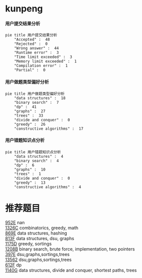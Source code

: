 # kunpeng

<!-- tabs:start -->



#### **用户提交结果分析**

```mermaid
pie title 用户提交结果分析
    "Accepted" :  48
    "Rejected" :  0
    "Wrong answer" :  44
    "Runtime error" :  3
    "Time limit exceeded" :  3
    "Memory limit exceeded" :  1
    "Compilation error" :  1
    "Partial" :  0
```

#### **用户做题类型偏好分析**

```mermaid
pie title 用户做题类型偏好分析
    "data structures" :  18
    "binary search" :  7
    "dp" :  41
    "graphs" :  27
    "trees" :  33
    "divide and conquer" :  0
    "greedy" :  26
    "constructive algorithms" :  17
```
#### **用户错题知识点分析**

```mermaid
pie title 用户错题知识点分析
    "data structures" :  4
    "binary search" :  4
    "dp" :  6
    "graphs" :  10
    "trees" :  1
    "divide and conquer" :  0
    "greedy" :  13
    "constructive algorithms" :  4
```



<!-- tabs:end -->
# 推荐题目
[952E](https://codeforces.com/contest/952/problem/E)		nan		  
[1326C](https://codeforces.com/contest/1326/problem/C)		combinatorics,
                        greedy,
                        math		  
[869E](https://codeforces.com/contest/869/problem/E)		data structures,
                        hashing		  
[813F](https://codeforces.com/contest/813/problem/F)		data structures,
                        dsu,
                        graphs		  
[1175D](https://codeforces.com/contest/1175/problem/D)		greedy,
                        sortings		  
[1208B](https://codeforces.com/contest/1208/problem/B)		binary search,
                        brute force,
                        implementation,
                        two pointers		  
[397E](https://codeforces.com/contest/397/problem/E)		dsu,graphs,sortings,trees		  
[13562](https://codeforces.com/contest/1356/problem/2)		dsu,graphs,sortings,trees		  
[612F](https://codeforces.com/contest/612/problem/F)		dp		  
[1140G](https://codeforces.com/contest/1140/problem/G)		data structures,
                        divide and conquer,
                        shortest paths,
                        trees		  
